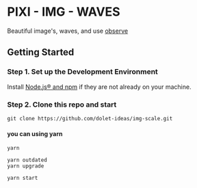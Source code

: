 # PIXI - IMG - WAVES

Beautiful image's, waves, and use [observe](https://developer.mozilla.org/ru/docs/Web/JavaScript/Reference/Global_Objects/Object/observe)


## Getting Started

### Step 1. Set up the Development Environment

Install [Node.js® and npm](https://nodejs.org/en/download/) if they are not already on your machine.

### Step 2. Clone this repo and start

`git clone https://github.com/dolet-ideas/img-scale.git`

#### you can using yarn
```
yarn

yarn outdated
yarn upgrade

yarn start
```
